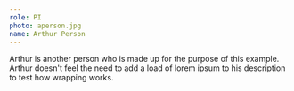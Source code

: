 ```yaml
---
role: PI 
photo: aperson.jpg
name: Arthur Person
---
```


Arthur is another person who is made up for the purpose of this example.
Arthur doesn't feel the need to add a load of lorem ipsum to his description to test how wrapping works.
